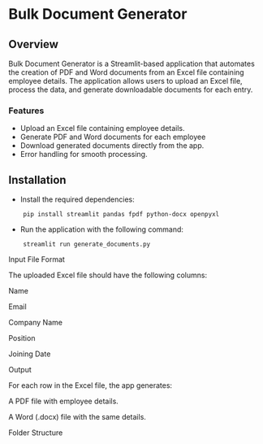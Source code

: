 # Bulk Document Generator

## Overview

Bulk Document Generator is a Streamlit-based application that automates the creation of PDF and Word documents from an Excel file containing employee details. The application allows users to upload an Excel file, process the data, and generate downloadable documents for each entry.

### Features

- Upload an Excel file containing employee details.
- Generate PDF and Word documents for each employee
- Download generated documents directly from the app.
- Error handling for smooth processing.

## Installation

- Install the required dependencies:

```
    pip install streamlit pandas fpdf python-docx openpyxl
```

- Run the application with the following command:

```
    streamlit run generate_documents.py
```

Input File Format

The uploaded Excel file should have the following columns:

Name

Email

Company Name

Position

Joining Date

Output

For each row in the Excel file, the app generates:

A PDF file with employee details.

A Word (.docx) file with the same details.

Folder Structure

